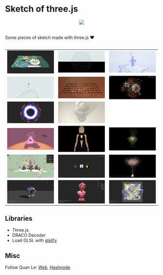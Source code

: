 # Sketch of three.js

<div id="header" align="center">
  <img src="https://media.giphy.com/media/L1R1tvI9svkIWwpVYr/giphy.gif" width="300"/>
</div>
<br>

Some pieces of sketch made with three.js :heart:
<br></br>
<table>
    <tr>
        <td><a href="https://vertices-animation.netlify.app/"><img src="01-animating-vertices/src/assets/screenshot.jpeg" alt=""></a></td>
        <td><a href="https://fbo-particles.netlify.app/"><img src="02-fbo-particle/src/assets/screenshot.jpeg" alt=""></a></td>
        <td><a href="https://grain-material.netlify.app/"><img src="03-grain-effect/src/assets/screenshot.jpeg" alt=""></a></td>
    </tr>
    <tr>
        <td><a href="https://camera-on-wheel.netlify.app/"><img src="04-noisy-stroke/src/assets/screenshot.jpeg" alt=""></a></td>
        <td><a href="https://hover-chocolate.netlify.app/"><img src="05-pick-chocolate/src/assets/screenshot.jpeg" alt=""></a></td>
        <td><a href="https://pixel-to-particle.netlify.app/"><img src="06-pixel-to-particle/src/assets/screenshot.png" alt=""></a></td>
    </tr>
    <tr>
        <td><a href="https://shadertoy-and-three.netlify.app/"><img src="07-shadertoy-and-three/src/assets/screenshot.jpeg" alt=""></a></td>
        <td><a href="https://flying-triangles.netlify.app/"><img src="08-animating-triangles/src/assets/screenshot.png" alt=""></a></td>
        <td><a href="https://subsurface-scattering.netlify.app/"><img src="09-subsurface-scattering/src/assets/screenshot.png" alt=""></a></td>
    </tr>
    <tr>
        <td><a href="https://shader-glowing.netlify.app/"><img src="10-glowing/src/assets/screenshot.png" alt=""></a></td>
        <td><a href="https://selective-bloom.netlify.app/"><img src="12-selective-bloom/src/assets/screenshot.png" alt=""></a></td>
        <td><a href="https://translucent-sss.netlify.app/"><img src="13-translucent-sss/src/assets/screenshot.png" alt=""></a></td>
    </tr>
    <tr>
        <td><a href="https://dispose-scene.netlify.app/"><img src="18-dispose/src/assets/screenshot.png" alt=""></a></td>
        <td><a href=""><img src="19-texture-animation/src/assets/screenshot.png" alt=""></a></td>
        <td><a href="https://instancing-drawcalls.netlify.app/"><img src="21-instancing-drawcalls/src/assets/screenshot.png" alt=""></a></td>
    </tr>
    <tr>
        <td><a href="https://zoom-to-fit.netlify.app/"><img src="22-zoom/src/assets/screenshot.png" alt=""></a></td>
        <td><a href="https://github.com/lehquan/sketch-lab/tree/master/24-learning-material"><img src="24-learning-material/src/assets/flakesTexture.png" alt=""></a></td>
        <td><a href="https://github.com/lehquan/sketch-lab/tree/master/24-learning-material"><img src="24-learning-material/src/assets/glass-material.png" alt=""></a></td>
  </tr>
</table>

## Libraries
- Three.js
- DRACO Decoder
- Load GLSL with [glslify](https://github.com/glslify/glslify)


## Misc

Follow Quan Le: [Web](https://quanleio.netlify.app/), [Hashnode](https://quanleio.hashnode.dev/)
